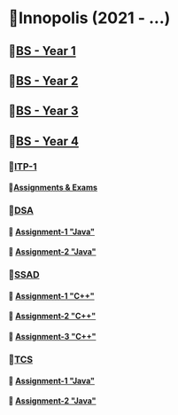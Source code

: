 # 📕Innopolis (2021 - ...)
## 📌[BS - Year 1](BS-Year1/)
## 📌[BS - Year 2](BS-Year2/)
## 📌[BS - Year 3](BS-Year3/)
## 📌[BS - Year 4](BS-Year4/)

### 📌[ITP-1](BS-Year1/ITP-1)
#### 📍[Assignments & Exams](BS-Year1/ITP-1/)
### 📌[DSA](BS-Year1/DSA)
#### 📍 [Assignment-1 "Java"](BS-Year1/DSA/Assignment-1)
#### 📍 [Assignment-2 "Java"](BS-Year1/DSA/Assignment-2)
### 📌[SSAD](BS-Year1/SSAD)
#### 📍 [Assignment-1 "C++"](BS-Year1/SSAD/Assignment1)
#### 📍 [Assignment-2 "C++"](BS-Year1/SSAD/Assignment2)
#### 📍 [Assignment-3 "C++"](BS-Year1/SSAD/Assignment3)
### 📌[TCS](BS-Year1/TCS)
#### 📍 [Assignment-1 "Java"](BS-Year1/TCS/Assignment1)
#### 📍 [Assignment-2 "Java"](BS-Year1/TCS/Assignment2)
